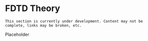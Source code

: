 # FDTD Theory

```{warning}
This section is currently under development. Content may not be complete, links may be broken, etc.
```

Placeholder